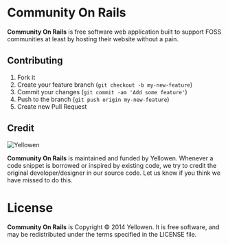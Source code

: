 # Community On Rails

**Community On Rails** is free software web application built to support FOSS communities at least
by hosting their website without a pain.

## Contributing

1. Fork it
2. Create your feature branch (`git checkout -b my-new-feature`)
3. Commit your changes (`git commit -am 'Add some feature'`)
4. Push to the branch (`git push origin my-new-feature`)
5. Create new Pull Request

## Credit
![Yellowen](http://www.yellowen.com/images/logo.png)

**Community On Rails**  is maintained and funded by Yellowen. Whenever a code snippet is borrowed or inspired by existing code, we try to credit the original developer/designer in our source code. Let us know if you think we have missed to do this.


# License

**Community On Rails** is Copyright © 2014 Yellowen. It is free software, and may be redistributed under the terms specified in the LICENSE file.
